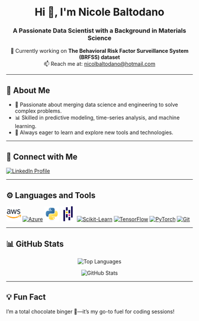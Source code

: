 <h1 align="center">Hi 👋, I'm Nicole Baltodano</h1>
<h3 align="center">A Passionate Data Scientist with a Background in Materials Science</h3>

<p align="center">
  🌱 Currently working on <strong>The Behavioral Risk Factor Surveillance System (BRFSS) dataset</strong> <br>
  📫 Reach me at: <a href="mailto:nicolbaltodano@hotmail.com">nicolbaltodano@hotmail.com</a>
</p>

---

<h2 align="left">🌟 About Me</h2>
<ul>
  <li>🔬 Passionate about merging data science and engineering to solve complex problems.</li>
  <li>📊 Skilled in predictive modeling, time-series analysis, and machine learning.</li>
  <li>📖 Always eager to learn and explore new tools and technologies.</li>
</ul>

---

<h2 align="left">🤝 Connect with Me</h2>
<p align="left">
  <a href="https://linkedin.com/in/nicole-baltodano-460941191" target="_blank">
    <img src="https://img.shields.io/badge/LinkedIn-0077B5?logo=linkedin&logoColor=white" alt="LinkedIn Profile" />
  </a>
</p>

---

<h2 align="left">⚙️ Languages and Tools</h2>
<p align="left">
  <a href="https://aws.amazon.com" target="_blank" rel="noreferrer"><img src="https://raw.githubusercontent.com/devicons/devicon/master/icons/amazonwebservices/amazonwebservices-original-wordmark.svg" alt="AWS" width="40" height="40"/></a>
  <a href="https://azure.microsoft.com/en-in/" target="_blank" rel="noreferrer"><img src="https://www.vectorlogo.zone/logos/microsoft_azure/microsoft_azure-icon.svg" alt="Azure" width="40" height="40"/></a>
  <a href="https://www.python.org" target="_blank" rel="noreferrer"><img src="https://raw.githubusercontent.com/devicons/devicon/master/icons/python/python-original.svg" alt="Python" width="40" height="40"/></a>
  <a href="https://pandas.pydata.org/" target="_blank" rel="noreferrer"><img src="https://raw.githubusercontent.com/devicons/devicon/2ae2a900d2f041da66e950e4d48052658d850630/icons/pandas/pandas-original.svg" alt="Pandas" width="40" height="40"/></a>
  <a href="https://scikit-learn.org/" target="_blank" rel="noreferrer"><img src="https://upload.wikimedia.org/wikipedia/commons/0/05/Scikit_learn_logo_small.svg" alt="Scikit-Learn" width="40" height="40"/></a>
  <a href="https://www.tensorflow.org" target="_blank" rel="noreferrer"><img src="https://www.vectorlogo.zone/logos/tensorflow/tensorflow-icon.svg" alt="TensorFlow" width="40" height="40"/></a>
  <a href="https://pytorch.org/" target="_blank" rel="noreferrer"><img src="https://www.vectorlogo.zone/logos/pytorch/pytorch-icon.svg" alt="PyTorch" width="40" height="40"/></a>
  <a href="https://git-scm.com/" target="_blank" rel="noreferrer"><img src="https://www.vectorlogo.zone/logos/git-scm/git-scm-icon.svg" alt="Git" width="40" height="40"/></a>
</p>

---

<h2 align="left">📊 GitHub Stats</h2>
<p align="center">
  <img src="https://github-readme-stats.vercel.app/api/top-langs?username=nicole-baltodano&show_icons=true&locale=en&layout=compact" alt="Top Languages" />
</p>
<p align="center">
  <img src="https://github-readme-stats.vercel.app/api?username=nicole-baltodano&show_icons=true&locale=en" alt="GitHub Stats" />
</p>

---

<h2 align="left">💡 Fun Fact</h2>
<p align="left">I’m a total chocolate binger 🍫—it’s my go-to fuel for coding sessions!</p>

